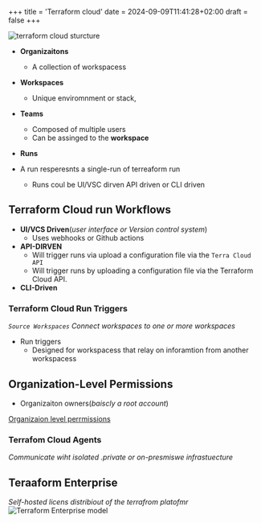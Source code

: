 +++
title = 'Terraform cloud'
date = 2024-09-09T11:41:28+02:00
draft = false
+++

![terraform cloud sturcture](/Notes/terraform_cloud_runs_and_workspaces_visual.png)
- **Organizaitons**
    - A collection of workspacess
- **Workspaces**
    - Unique enviromnment or stack,

- **Teams**
    - Composed of multiple users 
    - Can be assinged to the **workspace**

- **Runs**
- A run resperesnts a single-run of terreaform run 
    - Runs coul be UI/VSC dirven API driven or CLI driven



## Terraform Cloud run Workflows
- **UI/VCS Driven**(*user interface or Version control system*)
    - Uses webhooks or Github actions 
- **API-DIRVEN**
    -  Will trigger runs via upload a configuration file via the `Terra Cloud API`
    - Will trigger runs by uploading a configuration file via the Terraform Cloud API.
- **CLI-Driven**


### Terraform Cloud Run  Triggers
*`Source Workspaces` Connect workspaces to one or more workspaces*
- Run triggers  
    - Designed for workspacess that relay on  inforamtion from another workspacess 

## Organization-Level  Permissions 
- Organizaiton owners(*baiscly a root account*)

[Organizaion level perrmissions](/Notes/organizational_level_permissions_viusal.png)
### Terrafom Cloud Agents
*Communicate wiht isolated .private or on-presmiswe infrastuecture*


## Teraaform Enterprise 
*Self-hosted licens distribiout of the terrafrom platofmr*
![Terraform Enterprise model](/Notes/terraform_enterpirse_self_hosted_enviroment_visual.png)


